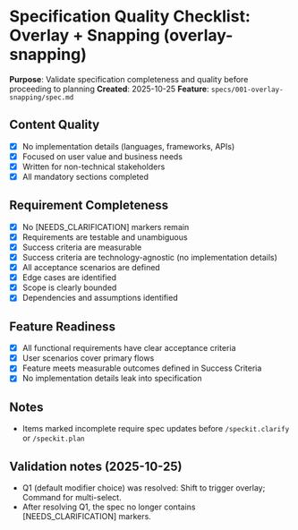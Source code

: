 # Specification Quality Checklist: Overlay + Snapping (overlay-snapping)

**Purpose**: Validate specification completeness and quality before proceeding to planning
**Created**: 2025-10-25
**Feature**: `specs/001-overlay-snapping/spec.md`

## Content Quality

 - [x] No implementation details (languages, frameworks, APIs)
 - [x] Focused on user value and business needs
 - [x] Written for non-technical stakeholders
 - [x] All mandatory sections completed

## Requirement Completeness

 - [x] No [NEEDS_CLARIFICATION] markers remain
 - [x] Requirements are testable and unambiguous
 - [x] Success criteria are measurable
 - [x] Success criteria are technology-agnostic (no implementation details)
 - [x] All acceptance scenarios are defined
 - [x] Edge cases are identified
 - [x] Scope is clearly bounded
 - [x] Dependencies and assumptions identified

## Feature Readiness

 - [x] All functional requirements have clear acceptance criteria
 - [x] User scenarios cover primary flows
 - [x] Feature meets measurable outcomes defined in Success Criteria
 - [x] No implementation details leak into specification

## Notes

- Items marked incomplete require spec updates before `/speckit.clarify` or `/speckit.plan`

## Validation notes (2025-10-25)

- Q1 (default modifier choice) was resolved: Shift to trigger overlay; Command for multi-select.
- After resolving Q1, the spec no longer contains [NEEDS_CLARIFICATION] markers.


